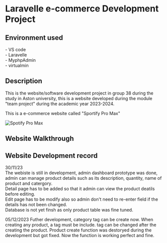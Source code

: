 <h1>Laravelle e-commerce Development Project</h1>

<h2>Environment used</h2>
- VS code<br>
- Laravelle<br>
- MyphpAdmin<br>
- virtualmin<br>

<h2>Description</h2>
This is the website/software development project in group 38 during the study in Aston university, this is a website developed during the module "team project" during the academic year 2023-2024.

This is a e-commerce website called "Sportify Pro Max"

![Spotify Pro Max](https://github.com/Shecklock/Team-38/assets/84926502/291a3cdf-ea4f-4c6b-9164-51392295cce7)


<h2>Website Walkthrough</h2>

<h2>Website Development record</h2>

30/11/23<br>
The webiste is still in development, admin dashboard prototype was done, admin can manage product details such as its description, quantity, name of product and catergory.<br>
Detail page has to be added so that it admin can view the product deatils before editing.<br>
Edit page has to be modify also so admin don't need to re-enter field if the details has not been changed.<br>
Database is not yet finsh as only product table was fine tuned.

05/12/2023
Futher development, category tag can be create now. When creating any product, a tag must be include. tag can be changed after the creating the product.
Product create function was destoryed during the development but got fixed. 
Now the function is working perfect and fine.
